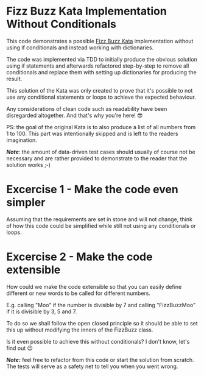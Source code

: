 # Fizz Buzz Kata Implementation Without Conditionals

This code demonstrates a possible [Fizz Buzz Kata](https://codingdojo.org/kata/FizzBuzz/) implementation without using if conditionals and instead working with dictionaries.

The code was implemented via TDD to initially produce the obvious solution using if 
statements and afterwards refactored step-by-step to remove all conditionals and replace them with setting up dictionaries for producing the result.

This solution of the Kata was only created to prove that it's possible to not use any conditional statements or loops to achieve the expected behaviour.

Any considerations of clean code such as readability have been disregarded altogether.
And that's why you're here! 😎

PS: the goal of the original Kata is to also produce a list of all numbers from 1 to 100. This part was intentionally skipped and is left to the readers imagination.

***Note***: the amount of data-driven test cases should usually of course not be necessary and are rather provided to demonstrate to the reader that the solution works ;-) 

# Excercise 1 - Make the code even simpler

Assuming that the requirements are set in stone and will not change, think of how this code could be simplified while still not using any conditionals or loops.

# Excercise 2 - Make the code extensible

How could we make the code extensible so that you can easily define different or new words to be called for different numbers.

E.g. calling "Moo" if the number is divisible by 7 and calling "FizzBuzzMoo" if it is divisible by 3, 5 and 7.

To do so we shall follow the open closed principle so it should be able to set this up without modifying the inners of the FizzBuzz class.

Is it even possible to achieve this without conditionals?
I don't know, let's find out 😉

***Note:*** feel free to refactor from this code or start the solution from scratch.
The tests will serve as a safety net to tell you when you went wrong.
